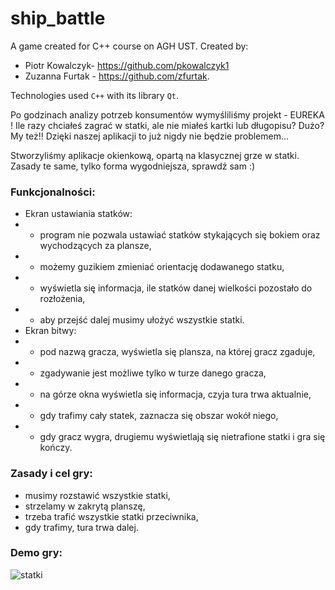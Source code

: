 # ship_battle
A game created for C++ course on AGH UST. 
Created by: 
 - Piotr Kowalczyk- https://github.com/pkowalczyk1
 - Zuzanna Furtak - https://github.com/zfurtak.

Technologies used `C++` with its library `Qt`.

Po godzinach analizy potrzeb konsumentów wymyśliliśmy projekt - EUREKA !
Ile razy chciałeś zagrać w statki, ale nie miałeś kartki lub długopisu?
Dużo?
My też!!
Dzięki naszej aplikacji to już nigdy nie będzie problemem...

Stworzyliśmy aplikacje okienkową, opartą na klasycznej grze w statki.
Zasady te same, tylko forma wygodniejsza, sprawdź sam :)

### Funkcjonalności:
 - Ekran ustawiania statków:
 - - program nie pozwala ustawiać statków stykających się bokiem oraz wychodzących za plansze,
 - - możemy guzikiem zmieniać orientację dodawanego statku,
 - - wyświetla się informacja, ile statków danej wielkości pozostało do rozłożenia,
 - - aby przejść dalej musimy ułożyć wszystkie statki.
 - Ekran bitwy:
 - - pod nazwą gracza, wyświetla się plansza, na której gracz zgaduje,
 - - zgadywanie jest możliwe tylko w turze danego gracza,
 - - na górze okna wyświetla się informacja, czyja tura trwa aktualnie,
 - - gdy trafimy cały statek, zaznacza się obszar wokół niego,
 - - gdy gracz wygra, drugiemu wyświetlają się nietrafione statki i gra się kończy.

### Zasady i cel gry:
 - musimy rozstawić wszystkie statki,
 - strzelamy w zakrytą planszę,
 - trzeba trafić wszystkie statki przeciwnika,
 - gdy trafimy, tura trwa dalej.


### Demo gry:
![statki](https://user-images.githubusercontent.com/74431989/173022744-08670259-f85e-4802-a47f-62808777e3d7.gif)


